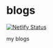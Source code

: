 # blogs
[![Netlify Status](https://api.netlify.com/api/v1/badges/c574700a-5b1e-41f8-998e-d06d50213434/deploy-status)](https://app.netlify.com/sites/quirky-northcutt-03a731/deploys)

my blogs
